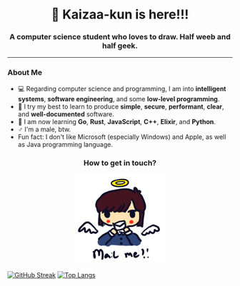 <h1 align="center"> 
   👋️ Kaizaa-kun is here!!! 
</h1>

<h3 align="center">
   A computer science student who loves to draw. Half weeb and half geek.
</h3>

---

<h3>About Me</h3>

- 💻 Regarding computer science and programming, I am into **intelligent systems**, **software engineering**, and some **low-level programming**.
- 💪 I try my best to learn to produce **simple**, **secure**, **performant**, **clear**, and **well-documented** software. 
- 🌱 I am now learning **Go**, **Rust**, **JavaScript**, **C++**, **Elixir**, and **Python**.
- ♂️ I'm a male, btw.
- Fun fact: I don't like Microsoft (especially Windows) and Apple, as well as Java programming language.

<h3 align="center">How to get in touch?</h3>
<p align="center"> 
   <img src="mail.png" height=200 width=200>  
</p>

[![GitHub Streak](http://github-readme-streak-stats.herokuapp.com?user=kaizaadesuka&theme=dark&background=000000)](https://git.io/streak-stats)
[![Top Langs](https://github-readme-stats.vercel.app/api/top-langs/?username=kaizaadesuka&layout=compact&theme=vision-friendly-dark)](https://github.com/anuraghazra/github-readme-stats)
